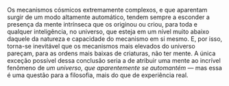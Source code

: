﻿Os mecanismos cósmicos extremamente complexos, e que aparentam surgir de um modo altamente automático, tendem sempre a esconder a presença da mente intrínseca que os originou ou criou, para toda e qualquer inteligência, no universo, que esteja em um nível muito abaixo daquele da natureza e capacidade do mecanismo em si mesmo. E, por isso, torna-se inevitável que os mecanismos mais elevados do universo pareçam, para as ordens mais baixas de criaturas, não ter mente. A única exceção possível dessa conclusão seria a de atribuir uma mente ao incrível fenômeno de <em>um universo, que aparentemente se automantém —</em> mas essa é uma questão para a filosofia, mais do que de experiência real.